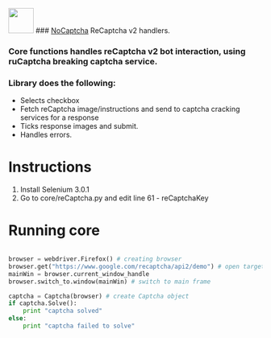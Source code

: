 
<img src="https://static.wixstatic.com/media/142a1c_e2711fc04bf84886917e12aa57ff178e~mv2.png/v1/fill/w_49,h_75,al_c,usm_0.66_1.00_0.01/142a1c_e2711fc04bf84886917e12aa57ff178e~mv2.png" width="50" >  ### [NoCaptcha](http://www.nocaptcha.co) ReCaptcha v2 handlers. 


### Core functions handles reCaptcha v2 bot interaction, using ruCaptcha breaking captcha service.

### Library does the following:
 * Selects checkbox 
 * Fetch reCaptcha image/instructions and send to captcha cracking services for a response
 * Ticks response images and submit.
 * Handles errors.

# Instructions
1) Install Selenium 3.0.1
2) Go to core/reCaptcha.py and edit line 61 - reCaptchaKey



# Running core
```python

browser = webdriver.Firefox() # creating browser
browser.get("https://www.google.com/recaptcha/api2/demo") # open target page
mainWin = browser.current_window_handle 
browser.switch_to.window(mainWin) # switch to main frame

captcha = Captcha(browser) # create Captcha object
if captcha.Solve():
    print "captcha solved"
else:
    print "captcha failed to solve"

```
